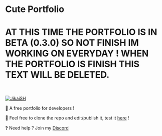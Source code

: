 # Cute Portfolio
# AT THIS TIME THE PORTFOLIO IS IN BETA (0.3.0) SO NOT FINISH IM WORKING ON EVERYDAY ! WHEN THE PORTFOLIO IS FINISH THIS TEXT WILL BE DELETED.
  <br />
    <p>
    <a target="_blank" href="https://jikaish.tk"><img src="https://cdn.discordapp.com/attachments/945777061891567657/962780813676650496/unknown.png" alt="JikaiSH" /></a>
  </p>

🔧 A free portfolio for developers !

🔧 Feel free to clone the repo and edit/publish it, test it [here](https://jikaish.github.io/cute-portfolio/) !

❓ Need help ? Join my [Discord](https://discord.gg/52Nc5Qry4t)
